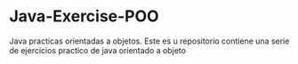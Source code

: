 # Java-Exercise-POO
Java practicas orientadas a objetos.
Este es u repositorio contiene una serie de ejercicios practico de java orientado a objeto

